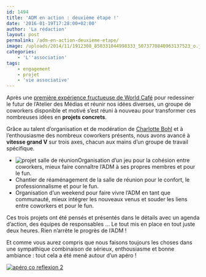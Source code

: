 ```yaml
---
id: 1494
title: 'ADM en action : deuxième étape !'
date: '2016-01-19T17:28:00+02:00'
author: 'La rédaction'
layout: post
permalink: /adm-en-action-deuxieme-etape/
image: /uploads/2014/11/1912308_850331044998333_5073770840963137523_o.jpg
categories:
    - 'L''association'
tags:
    - engagement
    - projet
    - 'vie associative'
---
```


<span style="font-weight: 400;">Après une [première expérience fructueuse de World Café](/2015/11/reinventons-nous/) pour redessiner le futur de l’Atelier des Médias et réunir nos idées diverses, un groupe de coworkers disponible et motivé s’est réuni à nouveau pour transformer ces nombreuses idées en **projets concrets**. </span>

<span style="font-weight: 400;">Grâce au talent d’organisation et de modération de [Charlotte Bohl](/coworkers/charlotte-bohl/) et à l’enthousiasme des nombreux coworkers présents, nous avons avancé à **vitesse grand V** sur trois axes, chacun aux mains d’un groupe de travail spécifique.</span>

- <span style="font-weight: 400;"><img src="/uploads/2016/01/IMG_5935-e1453219962130-768x1024.jpg" alt="projet salle de réunion">Organisation d’un jeu pour la cohésion entre coworkers, mieux faire connaître l’ADM à ses propres membres et pour le fun.</span>
- <span style="font-weight: 400;">Chantier de réaménagement de la salle de réunion pour le confort, le professionnalisme et pour le fun.</span>
- <span style="font-weight: 400;">Organisation d’un weekend pour faire vivre l’ADM en tant que communauté, mieux intégrer les nouveaux venus et souder les liens entre coworkers et pour le fun.</span>

<span style="font-weight: 400;">Ces trois projets ont été pensés et présentés dans le détails avec un agenda d’action, des équipes de responsables … Le tout mis en place en tout juste deux heures. Rien n’arrête le progrès de l’ADM !</span>

<span style="font-weight: 400;">Et comme vous aurez compris que nous faisons toujours les choses dans une sympathique combinaison de sérieux, enthousiasme et bonne ambiance : tout cela a été mené autour d’un apéro !</span>

[![apéro co reflexion 2](/uploads/2016/01/IMG_5934-1024x768.jpg)](/uploads/2016/01/IMG_5934.jpg)